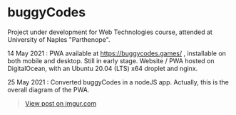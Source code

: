# buggyCodes
Project under development for Web Technologies course, attended at University of Naples "Parthenope".

14 May 2021 : PWA available at https://buggycodes.games/ , installable on both mobile and desktop. Still in early stage.
              Website / PWA hosted on DigitalOcean, with an Ubuntu 20.04 (LTS) x64 droplet and nginx.

25 May 2021 : Converted buggyCodes in a nodeJS app.
              Actually, this is the overall diagram of the PWA.
              <blockquote class="imgur-embed-pub" lang="en" data-id="zffETFE"><a href="https://imgur.com/zffETFE">View post on imgur.com</a></blockquote><script async src="//s.imgur.com/min/embed.js" charset="utf-8"></script>

